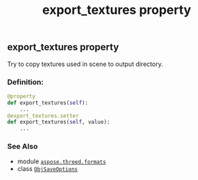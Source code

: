 ﻿---
title: export_textures property
second_title: Aspose.3D for Python via .NET API References
description: 
type: docs
weight: 70
url: /aspose.threed.formats/objsaveoptions/export_textures/
is_root: false
---

## export_textures property


Try to copy textures used in scene to output directory.
### Definition:
```python
@property
def export_textures(self):
    ...
@export_textures.setter
def export_textures(self, value):
    ...
```

### See Also
* module [`aspose.threed.formats`](../../)
* class [`ObjSaveOptions`](/3d/python-net/aspose.threed.formats/objsaveoptions)
